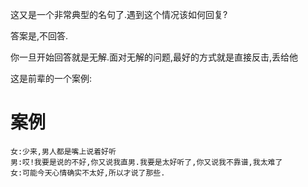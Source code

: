 这又是一个非常典型的名句了.遇到这个情况该如何回复?

答案是,不回答.

你一旦开始回答就是无解.面对无解的问题,最好的方式就是直接反击,丢给他

这是前辈的一个案例:
# 案例
	女:少来,男人都是嘴上说着好听
	男:哎!我要是说的不好,你又说我直男.我要是太好听了,你又说我不靠谱,我太难了
	女:可能今天心情确实不太好,所以才说了那些.
